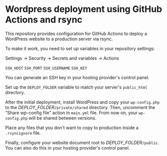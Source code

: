 # Wordpress deployment using GitHub Actions and rsync

This repository provides configuration for GitHub Actions to deploy a WordPress website to a production server via rsync.

To make it work, you need to set up variables in your repository settings:

Settings -> Security -> Secrets and variables -> Actions

`SSH_HOST`
`SSH_PORT`
`SSH_USERNAME`
`SSH_KEY`

You can generate an SSH key in your hosting provider's control panel.

Set up the `DEPLOY_FOLDER` variable to match your server's `public_html` directory.

After the initial deployment, install WordPress and copy your `wp-config.php` to the *DEPLOY_FOLDER*`/private/shared` directory. Then, uncomment the "Share wp-config file" action in `main.yml` file. From now on, your `wp-config.php` will be shared between versions.

Place any files that you don't want to copy to production inside a `.rsyncignore` file.

Finally, configure your website document root to *DEPLOY_FOLDER*`/public`. You can also do this in your hosting provider's control panel.
